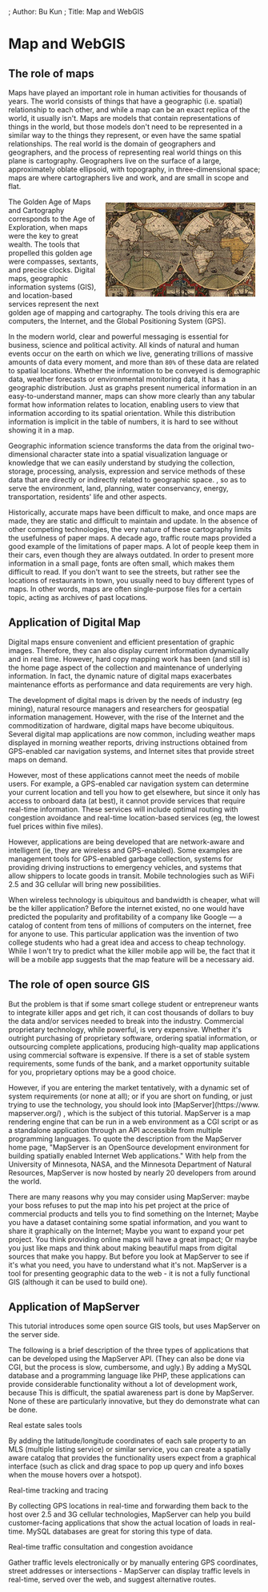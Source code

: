 ; Author: Bu Kun
; Title: Map and WebGIS

# Map and WebGIS


## The role of maps

Maps have played an important role in human activities for thousands of years. The world consists of things that have a geographic (i.e. spatial) relationship to each other, and while a map can be an exact replica of the world, it usually isn't.
Maps are models that contain representations of things in the world, but those models don't need to be represented in a similar way to the things they represent, or even have the same spatial relationships. The real world is the domain of geographers and geographers, and the process of representing real world things on this plane is cartography. Geographers live on the surface of a large, approximately oblate ellipsoid, with topography, in three-dimensional space; maps are where cartographers live and work, and are small in scope and flat.

<img alt="old map" src="fig-old-map.jpg" style="float:right;margin: 10px;"/>

The Golden Age of Maps and Cartography corresponds to the Age of Exploration, when maps were the key to great wealth.
The tools that propelled this golden age were compasses, sextants, and precise clocks. Digital maps, geographic information systems (GIS), and location-based services represent the next golden age of mapping and cartography. The tools driving this era are computers, the Internet, and the Global Positioning System (GPS).

In the modern world, clear and powerful messaging is essential for business, science and political activity. All kinds of natural and human events occur on the earth on which we live, generating trillions of massive amounts of data every moment, and more than ``80%`` of these data are related to spatial locations. Whether the information to be conveyed is demographic data, weather forecasts or environmental monitoring data, it has a geographic distribution. Just as graphs present numerical information in an easy-to-understand manner, maps can show more clearly than any tabular format how information relates to location, enabling users to view that information according to its spatial orientation. While this distribution information is implicit in the table of numbers, it is hard to see without showing it in a map.

Geographic information science transforms the data from the original two-dimensional character state into a spatial visualization language or knowledge that we can easily understand by studying the collection, storage, processing, analysis, expression and service methods of these data that are directly or indirectly related to geographic space. , so as to serve the environment, land, planning, water conservancy, energy, transportation, residents' life and other aspects.

Historically, accurate maps have been difficult to make, and once maps are made, they are static and difficult to maintain and update. In the absence of other competing technologies, the very nature of these cartography limits the usefulness of paper maps.
A decade ago, traffic route maps provided a good example of the limitations of paper maps. A lot of people keep them in their cars, even though they are always outdated. In order to present more information in a small page, fonts are often small, which makes them difficult to read. If you don't want to see the streets, but rather see the locations of restaurants in town, you usually need to buy different types of maps. In other words, maps are often single-purpose files for a certain topic, acting as archives of past locations.

## Application of Digital Map


Digital maps ensure convenient and efficient presentation of graphic images. Therefore, they can also display current information dynamically and in real time. However, hard copy mapping work has been (and still is) the home page aspect of the collection and maintenance of underlying information. In fact, the dynamic nature of digital maps exacerbates maintenance efforts as performance and data requirements are very high.

The development of digital maps is driven by the needs of industry (eg mining), natural resource managers and researchers for geospatial information management. However, with the rise of the Internet and the commoditization of hardware, digital maps have become ubiquitous. Several digital map applications are now common, including weather maps displayed in morning weather reports, driving instructions obtained from GPS-enabled car navigation systems, and Internet sites that provide street maps on demand.

However, most of these applications cannot meet the needs of mobile users. For example, a GPS-enabled car navigation system can determine your current location and tell you how to get elsewhere, but since it only has access to onboard data (at best), it cannot provide services that require real-time information. These services will include optimal routing with congestion avoidance and real-time location-based services (eg, the lowest fuel prices within five miles).

However, applications are being developed that are network-aware and intelligent (ie, they are wireless and GPS-enabled). Some examples are management tools for GPS-enabled garbage collection, systems for providing driving instructions to emergency vehicles, and systems that allow shippers to locate goods in transit. Mobile technologies such as WiFi 2.5 and 3G cellular will bring new possibilities.

When wireless technology is ubiquitous and bandwidth is cheaper, what will be the killer application? Before the internet existed, no one would have predicted the popularity and profitability of a company like Google — a catalog of content from tens of millions of computers on the internet, free for anyone to use. This particular application was the invention of two college students who had a great idea and access to cheap technology. While I won't try to predict what the killer mobile app will be, the fact that it will be a mobile app suggests that the map feature will be a necessary aid.

## The role of open source GIS


But the problem is that if some smart college student or entrepreneur wants to integrate killer apps and get rich, it can cost thousands of dollars to buy the data and/or services needed to break into the industry. Commercial proprietary technology, while powerful, is very expensive. Whether it's outright purchasing of proprietary software, ordering spatial information, or outsourcing complete applications, producing high-quality map applications using commercial software is expensive. If there is a set of stable system requirements, some funds of the bank, and a market opportunity suitable for you, proprietary options may be a good choice.


However, if you are entering the market tentatively, with a dynamic set of system requirements (or none at all); or if you are short on funding, or just trying to use the technology, you should look into [MapServer](https://www. mapserver.org/) , which is the subject of this tutorial. MapServer is a map rendering engine that can be run in a web environment as a CGI script or as a standalone application through an API accessible from multiple programming languages. To quote the description from the MapServer home page, "MapServer is an OpenSource development environment for building spatially enabled Internet Web applications." With help from the University of Minnesota, NASA, and the Minnesota Department of Natural Resources, MapServer is now hosted by nearly 20 developers from around the world.

There are many reasons why you may consider using MapServer: maybe your boss refuses to put the map into his pet project at the price of commercial products and tells you to find something on the Internet; Maybe you have a dataset containing some spatial information, and you want to share it graphically on the Internet; Maybe you want to expand your pet project. You think providing online maps will have a great impact; Or maybe you just like maps and think about making beautiful maps from digital sources that make you happy. But before you look at MapServer to see if it's what you need, you have to understand what it's not. MapServer is a tool for presenting geographic data to the web - it is not a fully functional GIS (although it can be used to build one).

## Application of MapServer


This tutorial introduces some open source GIS tools, but uses MapServer on the server side.

The following is a brief description of the three types of applications that can be developed using the MapServer API.
(They can also be done via CGI, but the process is slow, cumbersome, and ugly.) By adding a MySQL database and a programming language like PHP, these applications can provide considerable functionality without a lot of development work, because This is difficult, the spatial awareness part is done by MapServer. None of these are particularly innovative, but they do demonstrate what can be done.

Real estate sales tools

By adding the latitude/longitude coordinates of each sale property to an MLS (multiple listing service) or similar service, you can create a spatially aware catalog that provides the functionality users expect from a graphical interface (such as click and drag space to pop up query and info boxes when the mouse hovers over a hotspot).

Real-time tracking and tracing

By collecting GPS locations in real-time and forwarding them back to the host over 2.5 and 3G cellular technologies, MapServer can help you build customer-facing applications that show the actual location of loads in real-time. MySQL databases are great for storing this type of data.

Real-time traffic consultation and congestion avoidance

Gather traffic levels electronically or by manually entering GPS coordinates, street addresses or intersections - MapServer can display traffic levels in real-time, served over the web, and suggest alternative routes.
